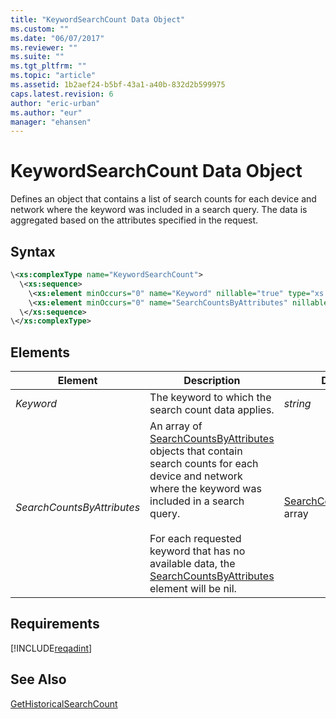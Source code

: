 ```yaml
---
title: "KeywordSearchCount Data Object"
ms.custom: ""
ms.date: "06/07/2017"
ms.reviewer: ""
ms.suite: ""
ms.tgt_pltfrm: ""
ms.topic: "article"
ms.assetid: 1b2aef24-b5bf-43a1-a40b-832d2b599975
caps.latest.revision: 6
author: "eric-urban"
ms.author: "eur"
manager: "ehansen"
---
```

# KeywordSearchCount Data Object
Defines an object that contains a list of search counts for each device and network where the keyword was included in a search query. The data is aggregated based on the attributes specified in the request.

## Syntax

```xml
\<xs:complexType name="KeywordSearchCount">
  \<xs:sequence>
    \<xs:element minOccurs="0" name="Keyword" nillable="true" type="xs:string" />
    \<xs:element minOccurs="0" name="SearchCountsByAttributes" nillable="true" type="tns:ArrayOfSearchCountsByAttributes"/>
  \</xs:sequence>
\</xs:complexType>
```

## <a name="Elements"></a>Elements

|Element|Description|Data Type|
|-----------|---------------|-------------|
|*Keyword*|The keyword to which the search count data applies.|*string*|
|*SearchCountsByAttributes*|An array of [SearchCountsByAttributes](../adinsight-api/searchcountsbyattributes-data-object.md) objects that contain search counts for each device and network where the keyword was included in a search query.<br /><br />For each requested keyword that has no available data, the [SearchCountsByAttributes](../adinsight-api/searchcountsbyattributes-data-object.md) element will be nil.|[SearchCountsByAttributes](../adinsight-api/searchcountsbyattributes-data-object.md) array|

## Requirements
[!INCLUDE[reqadint](../adinsight-api/includes/reqadint.md)]
## See Also
[GetHistoricalSearchCount](../adinsight-api/gethistoricalsearchcount-service-operation.md)

